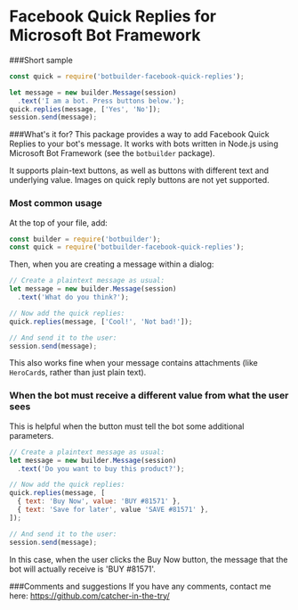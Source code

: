 Facebook Quick Replies for Microsoft Bot Framework
===================

###Short sample
```js
const quick = require('botbuilder-facebook-quick-replies');

let message = new builder.Message(session)
  .text('I am a bot. Press buttons below.');
quick.replies(message, ['Yes', 'No']);
session.send(message);
```

###What's it for?
This package provides a way to add Facebook Quick Replies to your bot's message. It works with bots written in Node.js using Microsoft Bot Framework (see the `botbuilder` package).

It supports plain-text buttons, as well as buttons with different text and underlying value. Images on quick reply buttons are not yet supported.

### Most common usage

At the top of your file, add:

```js
const builder = require('botbuilder');
const quick = require('botbuilder-facebook-quick-replies');
```

Then, when you are creating a message within a dialog:

```js
// Create a plaintext message as usual:
let message = new builder.Message(session)
  .text('What do you think?');

// Now add the quick replies:
quick.replies(message, ['Cool!', 'Not bad!']);

// And send it to the user:
session.send(message);
```

This also works fine when your message contains attachments (like `HeroCard`s, rather than just plain text).

### When the bot must receive a different value from what the user sees

This is helpful when the button must tell the bot some additional parameters. 

```js
// Create a plaintext message as usual:
let message = new builder.Message(session)
  .text('Do you want to buy this product?');

// Now add the quick replies:
quick.replies(message, [
  { text: 'Buy Now', value: 'BUY #81571' },
  { text: 'Save for later', value 'SAVE #81571' },
]);

// And send it to the user:
session.send(message);
```

In this case, when the user clicks the Buy Now button, the message that the bot will actually receive is 'BUY #81571'.

###Comments and suggestions
If you have any comments, contact me here: https://github.com/catcher-in-the-try/
